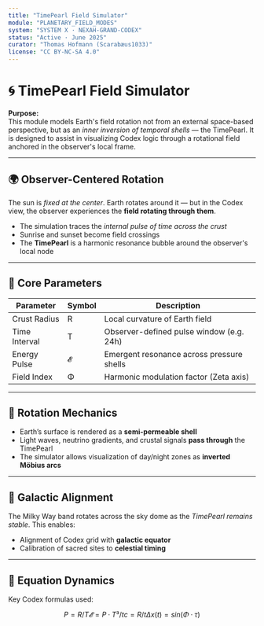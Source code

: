```yaml
---
title: "TimePearl Field Simulator"
module: "PLANETARY_FIELD_MODES"
system: "SYSTEM X · NEXAH-GRAND-CODEX"
status: "Active · June 2025"
curator: "Thomas Hofmann (Scarabæus1033)"
license: "CC BY-NC-SA 4.0"
---
```


# 🌀 TimePearl Field Simulator

**Purpose:**  
This module models Earth's field rotation not from an external space-based perspective, but as an *inner inversion of temporal shells* — the TimePearl. It is designed to assist in visualizing Codex logic through a rotational field anchored in the observer's local frame.

---

## 🌍 Observer-Centered Rotation

The sun is *fixed at the center*. Earth rotates around it — but in the Codex view, the observer experiences the **field rotating through them**.

- The simulation traces the *internal pulse of time across the crust*
- Sunrise and sunset become field crossings
- The **TimePearl** is a harmonic resonance bubble around the observer's local node

---

## 🧭 Core Parameters

| Parameter     | Symbol | Description                                  |
| ------------- | ------ | -------------------------------------------- |
| Crust Radius  | R      | Local curvature of Earth field               |
| Time Interval | T      | Observer-defined pulse window (e.g. 24h)     |
| Energy Pulse  | 𝓔      | Emergent resonance across pressure shells     |
| Field Index   | Φ      | Harmonic modulation factor (Zeta axis)       |

---

## 🔄 Rotation Mechanics

- Earth’s surface is rendered as a **semi-permeable shell**
- Light waves, neutrino gradients, and crustal signals **pass through** the TimePearl
- The simulator allows visualization of day/night zones as **inverted Möbius arcs**

---

## 🌌 Galactic Alignment

The Milky Way band rotates across the sky dome as the *TimePearl remains stable*. This enables:

- Alignment of Codex grid with **galactic equator**
- Calibration of sacred sites to **celestial timing**

---

## 🔺 Equation Dynamics

Key Codex formulas used:

```math
P = R / T
𝓔 = P · T³ / t
c = R / t
Δx(t) = sin(Φ · τ)
